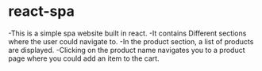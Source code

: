 # react-spa
-This is a simple spa website built in react.
-It contains Different sections where the user could navigate to.
-In the product section, a list of products are displayed.
-Clicking on the product name navigates you to a product page where you could add an item to the cart.
